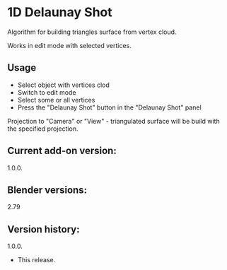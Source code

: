 # 1D Delaunay Shot

Algorithm for building triangles surface from vertex cloud.

Works in edit mode with selected vertices.

Usage
-
- Select object with vertices clod
- Switch to edit mode
- Select some or all vertices
- Press the "Delaunay Shot" button in the "Delaunay Shot" panel

Projection to "Camera" or "View" - triangulated surface will be build with the specified projection.

Current add-on version:
-
1.0.0.

Blender versions:
-
2.79

Version history:
-
1.0.0.
- This release.
